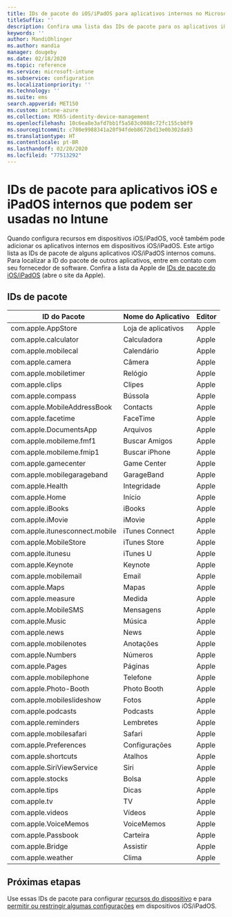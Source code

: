 ```yaml
---
title: IDs de pacote do iOS/iPadOS para aplicativos internos no Microsoft Intune – Azure | Microsoft Docs
titleSuffix: ''
description: Confira uma lista das IDs de pacote para os aplicativos iOS e iPadOS internos. Use essas IDs de pacote para permitir explicitamente aplicativos em perfis de configuração de dispositivo e políticas no Microsoft Intune.
keywords: ''
author: MandiOhlinger
ms.author: mandia
manager: dougeby
ms.date: 02/18/2020
ms.topic: reference
ms.service: microsoft-intune
ms.subservice: configuration
ms.localizationpriority: ''
ms.technology: ''
ms.suite: ems
search.appverid: MET150
ms.custom: intune-azure
ms.collection: M365-identity-device-management
ms.openlocfilehash: 10c6ea8e3afd7bb1f5a583c0088c72fc155cb0f9
ms.sourcegitcommit: c780e9988341a20f94fdeb8672bd13e0b302da93
ms.translationtype: HT
ms.contentlocale: pt-BR
ms.lasthandoff: 02/20/2020
ms.locfileid: "77513292"
---
```

# <a name="bundle-ids-for-built-in-ios-and-ipados-apps-you-can-use-in-intune"></a>IDs de pacote para aplicativos iOS e iPadOS internos que podem ser usadas no Intune

Quando configura recursos em dispositivos iOS/iPadOS, você também pode adicionar os aplicativos internos em dispositivos iOS/iPadOS. Este artigo lista as IDs de pacote de alguns aplicativos iOS/iPadOS internos comuns. Para localizar a ID do pacote de outros aplicativos, entre em contato com seu fornecedor de software. Confira a lista da Apple de [IDs de pacote do iOS/iPadOS](https://support.apple.com/guide/mdm/ios-bundle-ids-mdm90f60c1ce/web) (abre o site da Apple).

## <a name="bundle-ids"></a>IDs de pacote

| ID do Pacote                   | Nome do Aplicativo     | Editor |
|-----------------------------|--------------|-----------|
| com.apple.AppStore          | Loja de aplicativos    | Apple     |
| com.apple.calculator        | Calculadora   | Apple     |
| com.apple.mobilecal         | Calendário     | Apple     |
| com.apple.camera            | Câmera       | Apple     |
| com.apple.mobiletimer       | Relógio        | Apple     |
| com.apple.clips             | Clipes        | Apple     |
| com.apple.compass           | Bússola      | Apple     |
| com.apple.MobileAddressBook | Contacts     | Apple     |
| com.apple.facetime          | FaceTime     | Apple     |
| com.apple.DocumentsApp      | Arquivos        | Apple     |
| com.apple.mobileme.fmf1     | Buscar Amigos | Apple     |
| com.apple.mobileme.fmip1    | Buscar iPhone  | Apple     |
| com.apple.gamecenter        | Game Center  | Apple     |
| com.apple.mobilegarageband  | GarageBand   | Apple     |
| com.apple.Health            | Integridade       | Apple     |
| com.apple.Home              | Início         | Apple     |
| com.apple.iBooks            | iBooks       | Apple     |
| com.apple.iMovie            | iMovie       | Apple     |
| com.apple.itunesconnect.mobile | iTunes Connect | Apple |
| com.apple.MobileStore       | iTunes Store | Apple     |
| com.apple.itunesu           | iTunes U     | Apple     |
| com.apple.Keynote           | Keynote      | Apple     |
| com.apple.mobilemail        | Email         | Apple     |
| com.apple.Maps              | Mapas         | Apple     |
| com.apple.measure           | Medida      | Apple     |
| com.apple.MobileSMS         | Mensagens     | Apple     |
| com.apple.Music             | Música        | Apple     |
| com.apple.news              | News         | Apple     |
| com.apple.mobilenotes       | Anotações        | Apple     |
| com.apple.Numbers           | Números      | Apple     |
| com.apple.Pages             | Páginas        | Apple     |
| com.apple.mobilephone       | Telefone        | Apple     |
| com.apple.Photo-Booth       | Photo Booth  | Apple     |
| com.apple.mobileslideshow   | Fotos       | Apple     |
| com.apple.podcasts          | Podcasts     | Apple     |
| com.apple.reminders         | Lembretes    | Apple     |
| com.apple.mobilesafari      | Safari       | Apple     |
| com.apple.Preferences       | Configurações     | Apple     |
| com.apple.shortcuts         | Atalhos    | Apple     |
| com.apple.SiriViewService   | Siri         | Apple     |
| com.apple.stocks            | Bolsa       | Apple     |
| com.apple.tips              | Dicas         | Apple     |
| com.apple.tv                | TV           | Apple     |
| com.apple.videos            | Vídeos       | Apple     |
| com.apple.VoiceMemos        | VoiceMemos   | Apple     |
| com.apple.Passbook          | Carteira       | Apple     |
| com.apple.Bridge            | Assistir        | Apple     |
| com.apple.weather           | Clima      | Apple     |

## <a name="next-steps"></a>Próximas etapas

Use essas IDs de pacote para configurar [recursos do dispositivo](ios-device-features-settings.md) e para [permitir ou restringir algumas configurações](device-restrictions-ios.md) em dispositivos iOS/iPadOS.
